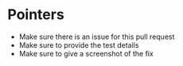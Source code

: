 # Pointers

- Make sure there is an issue for this pull request
- Make sure to provide the test details
- Make sure to give a screenshot of the fix
